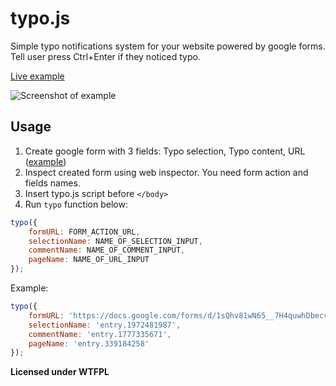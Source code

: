 typo.js
=======
Simple typo notifications system for your website powered by google forms. Tell user press Ctrl+Enter if they noticed typo.

[Live example](http://jsbin.com/mucanu/3/)

![Screenshot of example](http://i.imgur.com/39DM2GS.png)

## Usage
1. Create google form with 3 fields: Typo selection, Typo content, URL ([example](https://docs.google.com/forms/d/1sQhv81wN65__7H4quwhDbecvtUxzAGZ-lMmlwF9MKcc/viewform))
2. Inspect created form using web inspector. You need form action and fields names.
3. Insert typo.js script before ``</body>``
4. Run ``typo`` function below:

```js
typo({
	formURL: FORM_ACTION_URL,
	selectionName: NAME_OF_SELECTION_INPUT,
	commentName: NAME_OF_COMMENT_INPUT,
	pageName: NAME_OF_URL_INPUT
});
```

Example:
```js
typo({
	formURL: 'https://docs.google.com/forms/d/1sQhv81wN65__7H4quwhDbecvtUxzAGZ-lMmlwF9MKcc/formResponse',
	selectionName: 'entry.1972481987',
	commentName: 'entry.1777335671',
	pageName: 'entry.339184258'
});
```

**Licensed under WTFPL**

